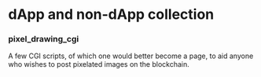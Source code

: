 
# dApp and non-dApp collection

### pixel_drawing_cgi
A few CGI scripts, of which one would better become a page, to aid anyone who wishes to post pixelated images on the blockchain.



